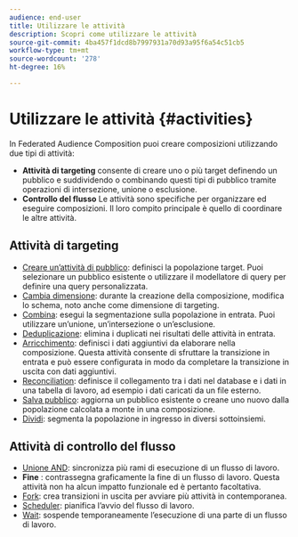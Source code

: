 ```yaml
---
audience: end-user
title: Utilizzare le attività
description: Scopri come utilizzare le attività
source-git-commit: 4ba457f1dcd8b7997931a70d93a95f6a54c51cb5
workflow-type: tm+mt
source-wordcount: '278'
ht-degree: 16%

---
```



# Utilizzare le attività {#activities}

In Federated Audience Composition puoi creare composizioni utilizzando due tipi di attività:

* **Attività di targeting** consente di creare uno o più target definendo un pubblico e suddividendo o combinando questi tipi di pubblico tramite operazioni di intersezione, unione o esclusione.
* **Controllo del flusso** Le attività sono specifiche per organizzare ed eseguire composizioni. Il loro compito principale è quello di coordinare le altre attività.

## Attività di targeting

* [Creare un’attività di pubblico](build-audience.md): definisci la popolazione target. Puoi selezionare un pubblico esistente o utilizzare il modellatore di query per definire una query personalizzata.
* [Cambia dimensione](change-dimension.md): durante la creazione della composizione, modifica lo schema, noto anche come dimensione di targeting.
* [Combina](combine.md): esegui la segmentazione sulla popolazione in entrata. Puoi utilizzare un’unione, un’intersezione o un’esclusione.
* [Deduplicazione](deduplication.md): elimina i duplicati nei risultati delle attività in entrata.
* [Arricchimento](enrichment.md): definisci i dati aggiuntivi da elaborare nella composizione. Questa attività consente di sfruttare la transizione in entrata e può essere configurata in modo da completare la transizione in uscita con dati aggiuntivi.
* [Reconciliation](reconciliation.md): definisce il collegamento tra i dati nel database e i dati in una tabella di lavoro, ad esempio i dati caricati da un file esterno.
* [Salva pubblico](save-audience.md): aggiorna un pubblico esistente o creane uno nuovo dalla popolazione calcolata a monte in una composizione.
* [Dividi](split.md): segmenta la popolazione in ingresso in diversi sottoinsiemi.

## Attività di controllo del flusso

* [Unione AND](and-join.md): sincronizza più rami di esecuzione di un flusso di lavoro.
* **Fine** : contrassegna graficamente la fine di un flusso di lavoro. Questa attività non ha alcun impatto funzionale ed è pertanto facoltativa.
* [Fork](fork.md): crea transizioni in uscita per avviare più attività in contemporanea.
* [Scheduler](scheduler.md): pianifica l’avvio del flusso di lavoro.
* [Wait](wait.md): sospende temporaneamente l’esecuzione di una parte di un flusso di lavoro.
